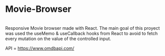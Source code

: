 # Movie-Browser
<br/> 
Responsive Movie browser made with React. The main goal of this proyect was used the useMemo & useCallback hooks from React to avoid to fetch every mutation on the value of the controlled input.

API =  https://www.omdbapi.com/
